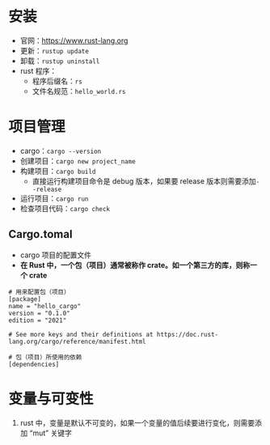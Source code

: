 # 安装
- 官网：https://www.rust-lang.org
- 更新：```rustup update```
- 卸载：```rustup uninstall```
- rust 程序：
    - 程序后缀名：```rs```
    - 文件名规范：```hello_world.rs```

# 项目管理
- cargo：```cargo --version```
- 创建项目：```cargo new project_name```
- 构建项目：```cargo build```
    - 直接运行构建项目命令是 debug 版本，如果要 release 版本则需要添加```--release```
- 运行项目：```cargo run```
- 检查项目代码：```cargo check```

## Cargo.tomal
- cargo 项目的配置文件
- **在 Rust 中，一个包（项目）通常被称作 crate。如一个第三方的库，则称一个 crate**
```
# 用来配置包（项目）
[package]
name = "hello_cargo"
version = "0.1.0"
edition = "2021"

# See more keys and their definitions at https://doc.rust-lang.org/cargo/reference/manifest.html

# 包（项目）所使用的依赖
[dependencies]
```

# 变量与可变性
1. rust 中，变量是默认不可变的，如果一个变量的值后续要进行变化，则需要添加 “mut” 关键字